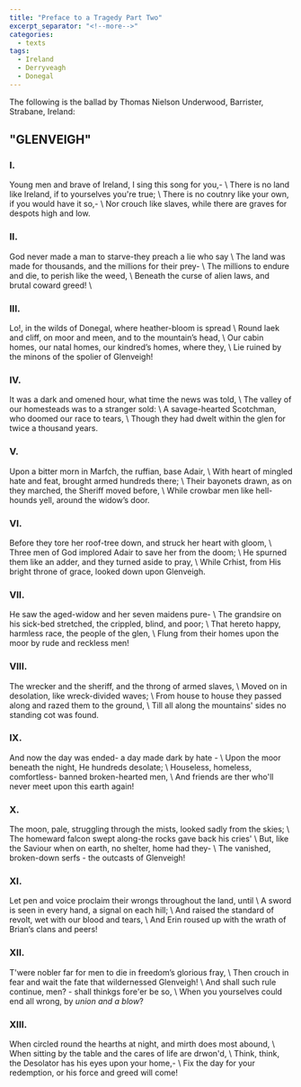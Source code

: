 ```yaml
---
title: "Preface to a Tragedy Part Two"
excerpt_separator: "<!--more-->"
categories:
  - texts
tags:
  - Ireland
  - Derryveagh
  - Donegal
---
```

The following is the ballad by Thomas Nielson Underwood, Barrister, Strabane, Ireland:
<!--more-->

## "GLENVEIGH"

### I.
Young men and brave of Ireland, I sing this song for you,-    \\
There is no land like Ireland, if to yourselves you're true;    \\
There is no coutnry like your own, if you would have it so,-    \\
Nor crouch like slaves, while there are graves for despots high and low.    

### II.
God never made a man to starve-they preach a lie who say    \\
The land was made for thousands, and the millions for their prey-    \\
The millions to endure and die, to perish like the weed,    \\
Beneath the curse of alien laws, and brutal coward greed!    \\

### III.
Lo!, in the wilds of Donegal, where heather-bloom is spread    \\
Round laek and cliff, on moor and meen, and to the mountain’s head,    \\
Our cabin homes, our natal homes, our kindred’s homes, where they,    \\
Lie ruined by the minons of the spolier of Glenveigh!    

### IV.
It was a dark and omened hour, what time the news was told,    \\
The valley of our homesteads was to a stranger sold:    \\
A savage-hearted Scotchman, who doomed our race to tears,    \\
Though they had dwelt within the glen for twice a thousand years.


### V.
Upon a bitter morn in Marfch, the ruffian, base Adair,    \\
With heart of mingled hate and feat, brought armed hundreds there;    \\
Their bayonets drawn, as on they marched, the Sheriff moved before,    \\
While crowbar men like hell-hounds yell, around the widow’s door.   

### VI.
Before they tore her roof-tree down, and struck her heart with gloom,    \\
Three men of God implored Adair to save her from the doom;    \\
He spurned them like an adder, and they turned aside to pray,    \\
While Crhist, from His bright throne of grace, looked down upon Glenveigh.   

### VII.
He saw the aged-widow and her seven maidens pure-    \\
The grandsire on his sick-bed stretched, the crippled, blind, and poor;    \\
That hereto happy, harmless race, the people of the glen,    \\
Flung from their homes upon the moor by rude and reckless men!    

### VIII.
The wrecker and the sheriff, and the throng of armed slaves,    \\
Moved on in desolation, like wreck-divided waves;    \\
From house to house they passed along and razed them to the ground,    \\
Till all along the mountains' sides no standing cot was found.    

### IX.
And now the day was ended- a day made dark by hate -    \\
Upon the moor beneath the night, He hundreds desolate;    \\
Houseless, homeless, comfortless- banned broken-hearted men,    \\
And friends are ther who'll never meet upon this earth again!    

### X.
The moon, pale, struggling through the mists, looked sadly from the skies;    \\
The homeward falcon swept along-the rocks gave back his cries'    \\
But, like the Saviour when on earth, no shelter, home had they-    \\
The vanished, broken-down serfs - the outcasts of Glenveigh!    

### XI.
Let pen and voice proclaim their wrongs throughout the land, until    \\
A sword is seen in every hand, a signal on each hill;    \\
And raised the standard of revolt, wet with our blood and tears,    \\
And Erin roused up with the wrath of Brian’s clans and peers!    

### XII.
T'were nobler far for men to die in freedom’s glorious fray,    \\
Then crouch in fear and wait the fate that wildernessed Glenveigh!    \\
And shall such rule continue, men? - shall thinkgs fore'er be so,    \\
When you yourselves could end all wrong, by _union and a blow_?

### XIII.
When circled round the hearths at night, and mirth does most abound,    \\
When sitting by the table and the cares of life are drwon'd,    \\
Think, think, the Desolator has his eyes upon your home,-    \\
Fix the day for your redemption, or his force and greed will come!    
